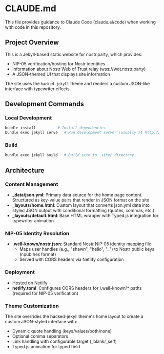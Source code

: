 # CLAUDE.md

This file provides guidance to Claude Code (claude.ai/code) when working with code in this repository.

## Project Overview

This is a Jekyll-based static website for nostr.party, which provides:
- NIP-05 verification/hosting for Nostr identities
- Information about Nostr Web of Trust relay (wss://wot.nostr.party)
- A JSON-themed UI that displays site information

The site uses the `hacked-jekyll` theme and renders a custom JSON-like interface with typewriter effects.

## Development Commands

### Local Development
```bash
bundle install          # Install dependencies
bundle exec jekyll serve   # Run development server (usually at http://localhost:4000)
```

### Build
```bash
bundle exec jekyll build   # Build site to _site/ directory
```

## Architecture

### Content Management
- **_data/json.yml**: Primary data source for the home page content. Structured as key-value pairs that render in JSON format on the site
- **_layouts/home.html**: Custom layout that converts json.yml data into styled JSON output with conditional formatting (quotes, commas, etc.)
- **_layouts/default.html**: Base HTML wrapper with Typed.js integration for typewriter animation

### NIP-05 Identity Resolution
- **.well-known/nostr.json**: Standard Nostr NIP-05 identity mapping file
  - Maps user handles (e.g., "shawn", "hello", "_") to Nostr public keys (npub hex format)
  - Served with CORS headers via Netlify configuration

### Deployment
- Hosted on Netlify
- **netlify.toml**: Configures CORS headers for /.well-known/* paths (required for NIP-05 verification)

### Theme Customization
The site overrides the hacked-jekyll theme's home layout to create a custom JSON-styled interface with:
- Dynamic quote handling (keys/values/both/none)
- Optional comma separators
- Link handling with configurable target (_blank/_self)
- Typed.js animation for typed field
